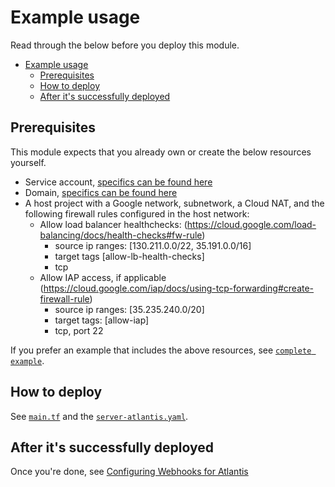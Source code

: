 # Example usage

Read through the below before you deploy this module.

- [Example usage](#example-usage)
  - [Prerequisites](#prerequisites)
  - [How to deploy](#how-to-deploy)
  - [After it's successfully deployed](#after-its-successfully-deployed)

## Prerequisites

This module expects that you already own or create the below resources yourself.

- Service account, [specifics can be found here](../../README.md#service-account)
- Domain, [specifics can be found here](../../README.md#dns-record)
- A host project with a Google network, subnetwork, a Cloud NAT, and the following firewall rules configured in the host network:
  - Allow load balancer healthchecks: (<https://cloud.google.com/load-balancing/docs/health-checks#fw-rule>)
    - source ip ranges: [130.211.0.0/22, 35.191.0.0/16]
    - target tags [allow-lb-health-checks]
    - tcp
  - Allow IAP access, if applicable (<https://cloud.google.com/iap/docs/using-tcp-forwarding#create-firewall-rule>)
    - source ip ranges: [35.235.240.0/20]
    - target tags: [allow-iap]
    - tcp, port 22

If you prefer an example that includes the above resources, see [`complete example`](https://github.com/runatlantis/terraform-gce-atlantis/tree/master/examples/complete).

## How to deploy

See [`main.tf`](https://github.com/runatlantis/terraform-gce-atlantis/tree/master/examples/shared-vpc/main.tf) and the [`server-atlantis.yaml`](https://github.com/runatlantis/terraform-gce-atlantis/tree/master/examples/shared-vpc/server-atlantis.yaml).

## After it's successfully deployed

Once you're done, see [Configuring Webhooks for Atlantis](https://www.runatlantis.io/docs/configuring-webhooks.html#configuring-webhooks)
